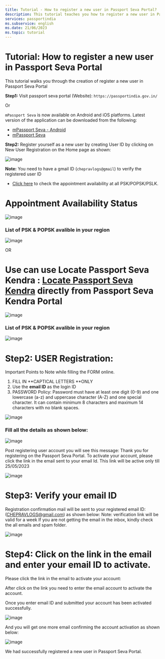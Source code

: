 ```yaml
---
title: Tutorial - How to register a new user in Passport Seva Portal?
description: This tutorial teaches you how to register a new user in Passport Seva Portal.
services: passportindia
ms.subservice: english
ms.date: 21/06/2023
ms.topic: tutorial 
---
```


# Tutorial: How to register a new user in Passport Seva Portal

This tutorial walks you through the creation of register a new user in Passport Seva Portal


**Step1:** Visit passport seva portal (Website): `https://passportindia.gov.in/`

Or 

`mPassport Seva` is now available on Android and iOS platforms. Latest version of the application can be downloaded from the following:
* [mPassport Seva - Android](https://play.google.com/store/apps/details?id=gov.mea.psp)
* [mPassport Seva](https://apps.apple.com/us/app/mpassport-seva/id723492146?ls=1)

**Step2:** Register yourself as a new user by creating User ID by clicking on New User Registration on the Home page as shown:

![image](https://github.com/CHEPRAVLOGS/passportindia/blob/main/articles/English/Media/New%20User%20Registration/Picture1.png)

 
**Note:** You need to have a gmail ID (`chepravlogs@gmail`) to verify the registered user ID
* [Click here](https://portal1.passportindia.gov.in/AppOnlineProject/online/apptAvailStatus) to check the appointment availability at all PSK/POPSK/PSLK.
# Appointment Availability Status 
 ![image](https://github.com/CHEPRAVLOGS/passportindia/blob/main/articles/English/Media/New%20User%20Registration/Picture2.png)

 ### List of PSK & POPSK avalible in your region
 
![image](https://github.com/CHEPRAVLOGS/passportindia/blob/main/articles/English/Media/New%20User%20Registration/Picture3.png)
 
OR

#	Use can use Locate Passport Seva Kendra : [Locate Passport Seva Kendra](https://passportindia.gov.in/AppOnlineProject/locatePSK/locatePFCInp) directly from Passport Seva Kendra Portal
 
 ![image](https://github.com/CHEPRAVLOGS/passportindia/blob/main/articles/English/Media/New%20User%20Registration/Picture4.png)

  ### List of PSK & POPSK avalible in your region
  
 ![image](https://github.com/CHEPRAVLOGS/passportindia/blob/main/articles/English/Media/New%20User%20Registration/Picture5.png)
  
 
# Step2: USER Registration:

Important Points to Note while filling the FORM online.
1. FILL IN **CAPTICAL LETTERS **ONLY
2. Use the **email ID** as the login ID
3. PASSWORD Policy: Password must have at least one digit (0-9) and one lowercase (a-z) and uppercase character (A-Z) and one special character. It can contain minimum 8 characters and maximum 14 characters with no blank spaces.
 
![image](https://github.com/CHEPRAVLOGS/passportindia/blob/main/articles/English/Media/New%20User%20Registration/Picture6.png)

### Fill all the details as shown below:

![image](https://github.com/CHEPRAVLOGS/passportindia/blob/main/articles/English/Media/New%20User%20Registration/Picture7.png)

Post registering user account you will see this message: Thank you for registering on the Passport Seva Portal. To activate your account, please click the link in the email sent to your email Id. This link will be active only till 25/05/2023 

![image](https://github.com/CHEPRAVLOGS/passportindia/blob/main/articles/English/Media/New%20User%20Registration/Picture8.png)

# Step3: Verify your email ID 

Registration confirmation mail will be sent to your registered email ID: (CHEPRAVLOGS@gmail.com) as shown below:
Note: verification link will be valid for a week
If you are not getting the email in the inbox, kindly check the all emails and spam folder.

![image](https://github.com/CHEPRAVLOGS/passportindia/blob/main/articles/English/Media/New%20User%20Registration/Picture9.png)

# Step4: Click on the link in the email and enter your email ID to activate.
 
Please click the link in the email to activate your account:

After click on the link you need to enter the email account to activate the account.

Once you enter email ID and submitted your account has been activated successfully.

![image](https://github.com/CHEPRAVLOGS/passportindia/blob/main/articles/English/Media/New%20User%20Registration/Picture10.png)
 
And you will get one more email confirming the account activation as shown below:

 ![image](https://github.com/CHEPRAVLOGS/passportindia/blob/main/articles/English/Media/New%20User%20Registration/Picture11.png)
 
We had successfully registered a new user in Passport Seva Portal.
